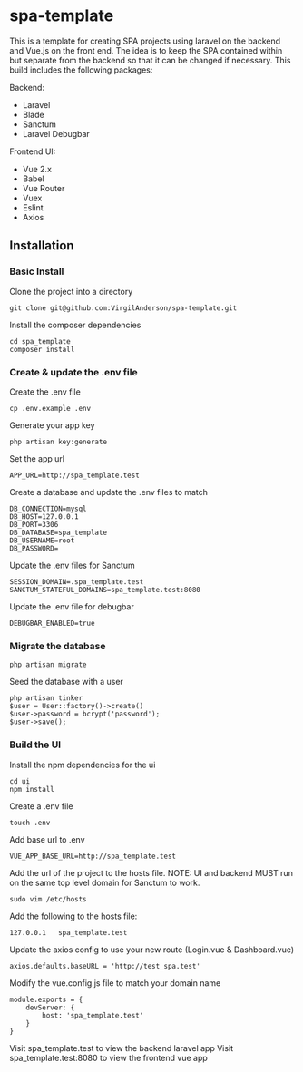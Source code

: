 # spa-template

This is a template for creating SPA projects using laravel on the backend and Vue.js on the front end. The idea is to keep the SPA contained within but separate from the backend so that it can be changed if necessary. This build includes the following packages:

Backend:

-   Laravel
-   Blade
-   Sanctum
-   Laravel Debugbar

Frontend UI:

-   Vue 2.x
-   Babel
-   Vue Router
-   Vuex
-   Eslint
-   Axios

## Installation

### Basic Install

Clone the project into a directory

```
git clone git@github.com:VirgilAnderson/spa-template.git
```

Install the composer dependencies

```
cd spa_template
composer install
```

### Create & update the .env file

Create the .env file

```
cp .env.example .env
```

Generate your app key

```
php artisan key:generate
```

Set the app url

```
APP_URL=http://spa_template.test
```

Create a database and update the .env files to match

```
DB_CONNECTION=mysql
DB_HOST=127.0.0.1
DB_PORT=3306
DB_DATABASE=spa_template
DB_USERNAME=root
DB_PASSWORD=
```

Update the .env files for Sanctum

```
SESSION_DOMAIN=.spa_template.test
SANCTUM_STATEFUL_DOMAINS=spa_template.test:8080
```

Update the .env file for debugbar

```
DEBUGBAR_ENABLED=true
```

### Migrate the database

```
php artisan migrate
```

Seed the database with a user

```
php artisan tinker
$user = User::factory()->create()
$user->password = bcrypt('password');
$user->save();
```

### Build the UI

Install the npm dependencies for the ui

```
cd ui
npm install
```

Create a .env file

```
touch .env
```

Add base url to .env

```
VUE_APP_BASE_URL=http://spa_template.test
```

Add the url of the project to the hosts file. NOTE: UI and backend MUST run on the same top level domain for Sanctum to work.

```
sudo vim /etc/hosts
```

Add the following to the hosts file:

```
127.0.0.1   spa_template.test
```

Update the axios config to use your new route (Login.vue & Dashboard.vue)

```
axios.defaults.baseURL = 'http://test_spa.test'
```

Modify the vue.config.js file to match your domain name

```
module.exports = {
    devServer: {
        host: 'spa_template.test'
    }
}

```

Visit spa_template.test to view the backend laravel app
Visit spa_template.test:8080 to view the frontend vue app
